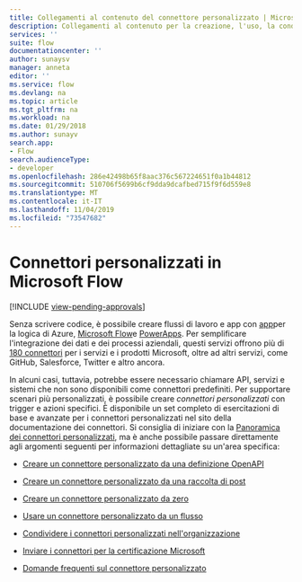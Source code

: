 ```yaml
---
title: Collegamenti al contenuto del connettore personalizzato | Microsoft Docs
description: Collegamenti al contenuto per la creazione, l'uso, la condivisione e la certificazione dei connettori personalizzati.
services: ''
suite: flow
documentationcenter: ''
author: sunaysv
manager: anneta
editor: ''
ms.service: flow
ms.devlang: na
ms.topic: article
ms.tgt_pltfrm: na
ms.workload: na
ms.date: 01/29/2018
ms.author: sunayv
search.app:
- Flow
search.audienceType:
- developer
ms.openlocfilehash: 286e42498b65f8aac376c567224651f0a1b44812
ms.sourcegitcommit: 510706f5699b6cf9dda9dcafbed715f9f6d559e8
ms.translationtype: MT
ms.contentlocale: it-IT
ms.lasthandoff: 11/04/2019
ms.locfileid: "73547682"
---
```

# <a name="custom-connectors-in-microsoft-flow"></a>Connettori personalizzati in Microsoft Flow
[!INCLUDE [view-pending-approvals](../includes/cc-rebrand.md)]

Senza scrivere codice, è possibile creare flussi di lavoro e app con [app](https://azure.microsoft.com/services/logic-apps)per la logica di Azure, [Microsoft Flow](https://flow.microsoft.com)e [PowerApps](https://powerapps.microsoft.com). Per semplificare l'integrazione dei dati e dei processi aziendali, questi servizi offrono più di [180 connettori](https://docs.microsoft.com/connectors/) per i servizi e i prodotti Microsoft, oltre ad altri servizi, come GitHub, Salesforce, Twitter e altro ancora. 

In alcuni casi, tuttavia, potrebbe essere necessario chiamare API, servizi e sistemi che non sono disponibili come connettori predefiniti. Per supportare scenari più personalizzati, è possibile creare *connettori personalizzati* con trigger e azioni specifici. È disponibile un set completo di esercitazioni di base e avanzate per i connettori personalizzati nel sito della documentazione dei connettori. Si consiglia di iniziare con la [Panoramica dei connettori personalizzati](https://docs.microsoft.com/connectors/custom-connectors/), ma è anche possibile passare direttamente agli argomenti seguenti per informazioni dettagliate su un'area specifica:

* [Creare un connettore personalizzato da una definizione OpenAPI](https://docs.microsoft.com/connectors/custom-connectors/define-openapi-definition)

* [Creare un connettore personalizzato da una raccolta di post](https://docs.microsoft.com/connectors/custom-connectors/define-postman-collection)

* [Creare un connettore personalizzato da zero](https://docs.microsoft.com/connectors/custom-connectors/define-blank)

* [Usare un connettore personalizzato da un flusso](https://docs.microsoft.com/connectors/custom-connectors/use-custom-connector-flow)

* [Condividere i connettori personalizzati nell'organizzazione](https://docs.microsoft.com/connectors/custom-connectors/share)

* [Inviare i connettori per la certificazione Microsoft](https://docs.microsoft.com/connectors/custom-connectors/submit-certification)

* [Domande frequenti sul connettore personalizzato](https://docs.microsoft.com/connectors/custom-connectors/faq)
